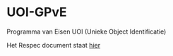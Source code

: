 # UOI-GPvE
Programma van Eisen UOI (Unieke Object Identificatie)

Het Respec document staat [hier](https://geonovum.github.io/UOI-GPvE/)
